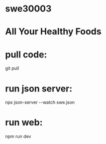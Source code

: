 # swe30003
# All Your Healthy Foods
# pull code: 
git pull
# run json server: 
npx json-server --watch swe.json
# run web: 
npm run dev
